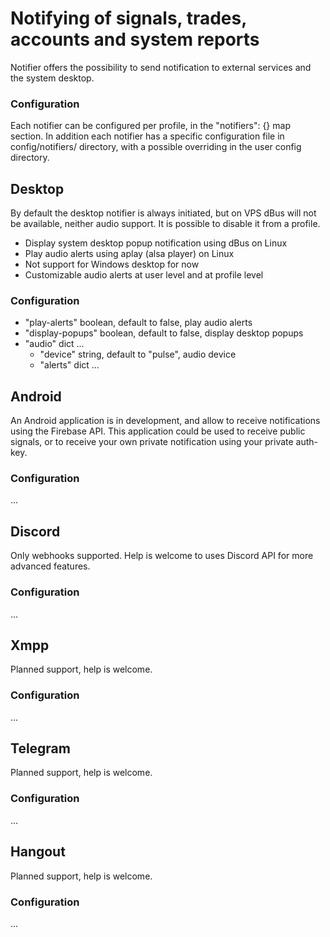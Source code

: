 # Notifying of signals, trades, accounts and system reports #

Notifier offers the possibility to send notification to external services and the system desktop.


### Configuration ###

Each notifier can be configured per profile, in the "notifiers": {} map section.
In addition each notifier has a specific configuration file in config/notifiers/ directory,
with a possible overriding in the user config directory.


## Desktop ##

By default the desktop notifier is always initiated, but on VPS dBus will not be available, neither audio support.
It is possible to disable it from a profile.

* Display system desktop popup notification using dBus on Linux
* Play audio alerts using aplay (alsa player) on Linux
* Not support for Windows desktop for now
* Customizable audio alerts at user level and at profile level

### Configuration ###

* "play-alerts" boolean, default to false, play audio alerts
* "display-popups" boolean, default to false, display desktop popups
* "audio" dict ...
	* "device" string, default to "pulse", audio device
	* "alerts" dict ...


## Android ##

An Android application is in development, and allow to receive notifications using the Firebase API.
This application could be used to receive public signals, or to receive your own private notification using your private auth-key.


### Configuration ###

...

## Discord ##

Only webhooks supported. Help is welcome to uses Discord API for more advanced features.

### Configuration ###

...


## Xmpp ##

Planned support, help is welcome.

### Configuration ###

...


## Telegram ##

Planned support, help is welcome.

### Configuration ###

...


## Hangout ##

Planned support, help is welcome.

### Configuration ###

...
